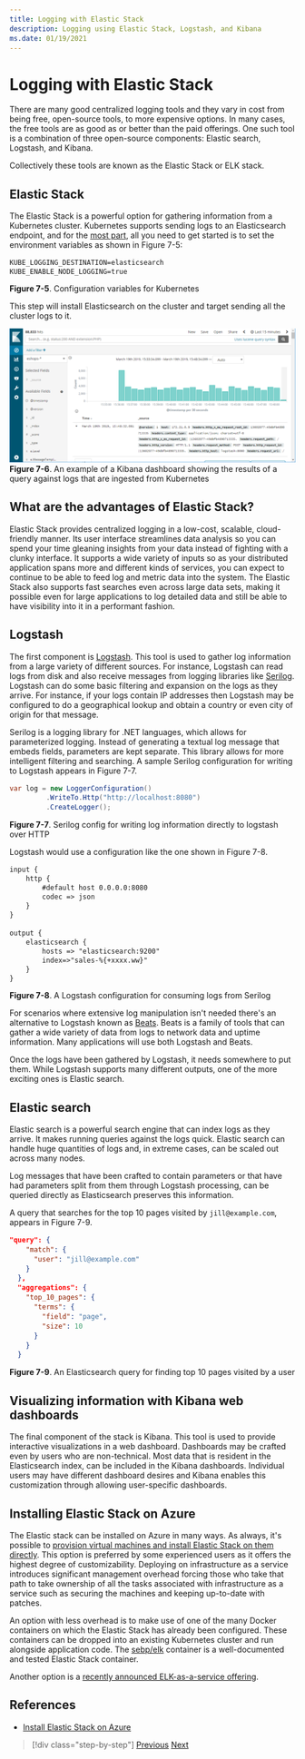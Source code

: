 ```yaml
---
title: Logging with Elastic Stack
description: Logging using Elastic Stack, Logstash, and Kibana
ms.date: 01/19/2021
---
```


# Logging with Elastic Stack

There are many good centralized logging tools and they vary in cost from being free, open-source tools, to more expensive options. In many cases, the free tools are as good as or better than the paid offerings. One such tool is a combination of three open-source components: Elastic search, Logstash, and Kibana.

Collectively these tools are known as the Elastic Stack or ELK stack.

## Elastic Stack

The Elastic Stack is a powerful option for gathering information from a Kubernetes cluster. Kubernetes supports sending logs to an Elasticsearch endpoint, and for the [most part](https://kubernetes.io/docs/tasks/debug-application-cluster/logging-elasticsearch-kibana/), all you need to get started is to set the environment variables as shown in Figure 7-5:

```kubernetes
KUBE_LOGGING_DESTINATION=elasticsearch
KUBE_ENABLE_NODE_LOGGING=true
```

**Figure 7-5**. Configuration variables for Kubernetes

This step will install Elasticsearch on the cluster and target sending all the cluster logs to it.

![An example of a Kibana dashboard showing the results of a query against logs ingested from Kubernetes](./media/kibana-dashboard.png)
**Figure 7-6**. An example of a Kibana dashboard showing the results of a query against logs that are ingested from Kubernetes

## What are the advantages of Elastic Stack?

Elastic Stack provides centralized logging in a low-cost, scalable, cloud-friendly manner. Its user interface streamlines data analysis so you can spend your time gleaning insights from your data instead of fighting with a clunky interface. It supports a wide variety of inputs so as your distributed application spans more and different kinds of services, you can expect to continue to be able to feed log and metric data into the system. The Elastic Stack also supports fast searches even across large data sets, making it possible even for large applications to log detailed data and still be able to have visibility into it in a performant fashion.

## Logstash

The first component is [Logstash](https://www.elastic.co/products/logstash). This tool is used to gather log information from a large variety of different sources. For instance, Logstash can read logs from disk and also receive messages from logging libraries like [Serilog](https://serilog.net/). Logstash can do some basic filtering and expansion on the logs as they arrive. For instance, if your logs contain IP addresses then Logstash may be configured to do a geographical lookup and obtain a country or even city of origin for that message.

Serilog is a logging library for .NET languages, which allows for parameterized logging. Instead of generating a textual log message that embeds fields, parameters are kept separate. This library allows for more intelligent filtering and searching. A sample Serilog configuration for writing to Logstash appears in Figure 7-7.

```csharp
var log = new LoggerConfiguration()
         .WriteTo.Http("http://localhost:8080")
         .CreateLogger();
```

**Figure 7-7**. Serilog config for writing log information directly to logstash over HTTP

Logstash would use a configuration like the one shown in Figure 7-8.

```
input {
    http {
        #default host 0.0.0.0:8080
        codec => json
    }
}

output {
    elasticsearch {
        hosts => "elasticsearch:9200"
        index=>"sales-%{+xxxx.ww}"
    }
}
```

**Figure 7-8**. A Logstash configuration for consuming logs from Serilog

For scenarios where extensive log manipulation isn't needed there's an alternative to Logstash known as [Beats](https://www.elastic.co/products/beats). Beats is a family of tools that can gather a wide variety of data from logs to network data and uptime information. Many applications will use both Logstash and Beats.

Once the logs have been gathered by Logstash, it needs somewhere to put them. While Logstash supports many different outputs, one of the more exciting ones is Elastic search.

## Elastic search

Elastic search is a powerful search engine that can index logs as they arrive. It makes running queries against the logs quick. Elastic search can handle huge quantities of logs and, in extreme cases, can be scaled out across many nodes.

Log messages that have been crafted to contain parameters or that have had parameters split from them through Logstash processing, can be queried directly as Elasticsearch preserves this information.

A query that searches for the top 10 pages visited by `jill@example.com`, appears in Figure 7-9.

```json
"query": {
    "match": {
      "user": "jill@example.com"
    }
  },
  "aggregations": {
    "top_10_pages": {
      "terms": {
        "field": "page",
        "size": 10
      }
    }
  }
```

**Figure 7-9**. An Elasticsearch query for finding top 10 pages visited by a user

## Visualizing information with Kibana web dashboards

The final component of the stack is Kibana. This tool is used to provide interactive visualizations in a web dashboard. Dashboards may be crafted even by users who are non-technical. Most data that is resident in the Elasticsearch index, can be included in the Kibana dashboards. Individual users may have different dashboard desires and Kibana enables this customization through allowing user-specific dashboards.

## Installing Elastic Stack on Azure

The Elastic stack can be installed on Azure in many ways. As always, it's possible to [provision virtual machines and install Elastic Stack on them directly](/azure/virtual-machines/linux/tutorial-elasticsearch). This option is preferred by some experienced users as it offers the highest degree of customizability. Deploying on infrastructure as a service introduces significant management overhead forcing those who take that path to take ownership of all the tasks associated with infrastructure as a service such as securing the machines and keeping up-to-date with patches.

An option with less overhead is to make use of one of the many Docker containers on which the Elastic Stack has already been configured. These containers can be dropped into an existing Kubernetes cluster and run alongside application code. The [sebp/elk](https://elk-docker.readthedocs.io/) container is a well-documented and tested Elastic Stack container.

Another option is a [recently announced ELK-as-a-service offering](https://devops.com/logz-io-unveils-azure-open-source-elk-monitoring-solution/).

## References

- [Install Elastic Stack on Azure](/azure/virtual-machines/linux/tutorial-elasticsearch)

>[!div class="step-by-step"]
>[Previous](observability-patterns.md)
>[Next](monitoring-azure-kubernetes.md)
